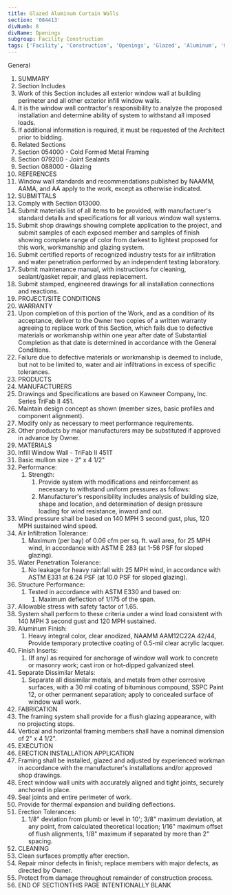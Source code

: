 ```yaml
---
title: Glazed Aluminum Curtain Walls
section: '084413'
divNumb: 8
divName: Openings
subgroup: Facility Construction
tags: ['Facility', 'Construction', 'Openings', 'Glazed', 'Aluminum', 'Curtain', 'Walls']
---
```



General
   1. SUMMARY
   1. Section Includes
   1. Work of this Section includes all exterior window wall at building perimeter and all other exterior infill window walls.
   1. It is the window wall contractor's responsibility to analyze the proposed installation and determine ability of system to withstand all imposed loads.
   1. If additional information is required, it must be requested of the Architect prior to bidding.
   1. Related Sections
   1. Section 054000 - Cold Formed Metal Framing
   1. Section 079200 - Joint Sealants
   1. Section 088000 - Glazing
   1. REFERENCES
   1. Window wall standards and recommendations published by NAAMM, AAMA, and AA apply to the work, except as otherwise indicated.
   1. SUBMITTALS
   1. Comply with Section 013000.
   1. Submit materials list of all items to be provided, with manufacturer's standard details and specifications for all various window wall systems.
   1. Submit shop drawings showing complete application to the project, and submit samples of each exposed member and samples of finish showing complete range of color from darkest to lightest proposed for this work, workmanship and glazing system.
   1. Submit certified reports of recognized industry tests for air infiltration and water penetration performed by an independent testing laboratory.
   1. Submit maintenance manual, with instructions for cleaning, sealant/gasket repair, and glass replacement.
   1. Submit stamped, engineered drawings for all installation connections and reactions.
   1. PROJECT/SITE CONDITIONS
   1. WARRANTY
   1. Upon completion of this portion of the Work, and as a condition of its acceptance, deliver to the Owner two copies of a written warranty agreeing to replace work of this Section, which fails due to defective materials or workmanship within one year after date of Substantial Completion as that date is determined in accordance with the General Conditions.
   1. Failure due to defective materials or workmanship is deemed to include, but not to be limited to, water and air infiltrations in excess of specific tolerances.
   1. PRODUCTS
   1. MANUFACTURERS
   1. Drawings and Specifications are based on Kawneer Company, Inc. Series TriFab II 451.
   1. Maintain design concept as shown (member sizes, basic profiles and component alignment).
   1. Modify only as necessary to meet performance requirements.
   1. Other products by major manufacturers may be substituted if approved in advance by Owner.
   1. MATERIALS
   1. Infill Window Wall - TriFab II 451T
   1. Basic mullion size - 2" x 4 1/2"
   1. Performance:
      1. Strength:
            1. Provide system with modifications and reinforcement as necessary to withstand uniform pressures as follows:
         1. Manufacturer's responsibility includes analysis of building size, shape and location, and determination of design pressure loading for wind resistance, inward and out.
   1. Wind pressure shall be based on 140 MPH 3 second gust, plus, 120 MPH sustained wind speed.
   1. Air Infiltration Tolerance:
      1. Maximum (per bay) of 0.06 cfm per sq. ft. wall area, for 25 MPH wind, in accordance with ASTM E 283 (at 1-56 PSF for sloped glazing).
   1. Water Penetration Tolerance:
      1. No leakage for heavy rainfall with 25 MPH wind, in accordance with ASTM E331 at 6.24 PSF (at 10.0 PSF for sloped glazing).
   1. Structure Performance:
      1. Tested in accordance with ASTM E330 and based on:
            1. Maximum deflection of 1/175 of the span.
   1. Allowable stress with safety factor of 1.65.
   1. System shall perform to these criteria under a wind load consistent with 140 MPH 3 second gust and 120 MPH sustained.
   1. Aluminum Finish:
      1. Heavy integral color, clear anodized, NAAMM AAM12C22A 42/44, Provide temporary protective coating of 0.5-mil clear acrylic lacquer.
   1. Finish Inserts:
      1. (If any) as required for anchorage of window wall work to concrete or masonry work; cast iron or hot-dipped galvanized steel.
   1. Separate Dissimilar Metals:
      1. Separate all dissimilar metals, and metals from other corrosive surfaces, with a 30 mil coating of bituminous compound, SSPC Paint 12, or other permanent separation; apply to concealed surface of window wall work.
   1. FABRICATION
   1. The framing system shall provide for a flush glazing appearance, with no projecting stops.
   1. Vertical and horizontal framing members shall have a nominal dimension of 2" x 4 1/2".
   1. EXECUTION
   1. ERECTION INSTALLATION APPLICATION
   1. Framing shall be installed, glazed and adjusted by experienced workman in accordance with the manufacturer's installations and/or approved shop drawings.
   1. Erect window wall units with accurately aligned and tight joints, securely anchored in place.
   1. Seal joints and entire perimeter of work.
   1. Provide for thermal expansion and building deflections.
   1. Erection Tolerances:
      1. 1/8" deviation from plumb or level in 10'; 3/8" maximum deviation, at any point, from calculated theoretical location; 1/16" maximum offset of flush alignments, 1/8" maximum if separated by more than 2" spacing.
   1. CLEANING
   1. Clean surfaces promptly after erection.
   1. Repair minor defects in finish; replace members with major defects, as directed by Owner.
   1. Protect from damage throughout remainder of construction process.
1. END OF SECTIONTHIS PAGE INTENTIONALLY BLANK

